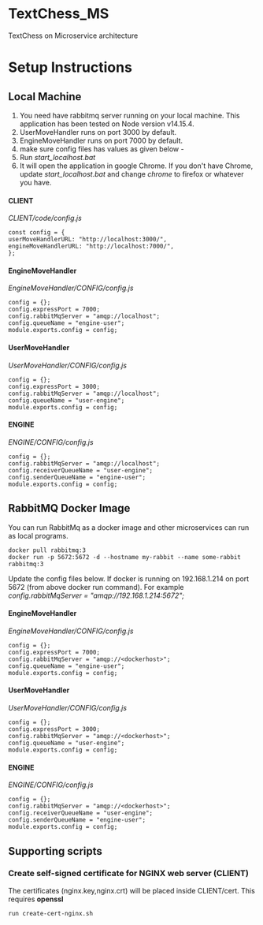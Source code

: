 # TextChess_MS

TextChess on Microservice architecture

# Setup Instructions

## Local Machine

1. You need have rabbitmq server running on your local machine. This application has been tested on Node version v14.15.4.
2. UserMoveHandler runs on port 3000 by default.
3. EngineMoveHandler runs on port 7000 by default.
4. make sure config files has values as given below -
5. Run _start_localhost.bat_
6. It will open the application in google Chrome. If you don't have Chrome, update _start_localhost.bat_ and change _chrome_ to firefox or whatever you have.

#### CLIENT

_CLIENT/code/config.js_

    const config = {
    userMoveHandlerURL: "http://localhost:3000/",
    engineMoveHandlerURL: "http://localhost:7000/",
    };

#### EngineMoveHandler

_EngineMoveHandler/CONFIG/config.js_

    config = {};
    config.expressPort = 7000;
    config.rabbitMqServer = "amqp://localhost";
    config.queueName = "engine-user";
    module.exports.config = config;

#### UserMoveHandler

_UserMoveHandler/CONFIG/config.js_

    config = {};
    config.expressPort = 3000;
    config.rabbitMqServer = "amqp://localhost";
    config.queueName = "user-engine";
    module.exports.config = config;

#### ENGINE

_ENGINE/CONFIG/config.js_

    config = {};
    config.rabbitMqServer = "amqp://localhost";
    config.receiverQueueName = "user-engine";
    config.senderQueueName = "engine-user";
    module.exports.config = config;

## RabbitMQ Docker Image

You can run RabbitMq as a docker image and other microservices can run as local programs.

    docker pull rabbitmq:3
    docker run -p 5672:5672 -d --hostname my-rabbit --name some-rabbit rabbitmq:3

Update the config files below. If docker is running on 192.168.1.214 on port 5672 (from above docker run command). For example _config.rabbitMqServer = "amqp://192.168.1.214:5672";_

#### EngineMoveHandler

_EngineMoveHandler/CONFIG/config.js_

    config = {};
    config.expressPort = 7000;
    config.rabbitMqServer = "amqp://<dockerhost>";
    config.queueName = "engine-user";
    module.exports.config = config;

#### UserMoveHandler

_UserMoveHandler/CONFIG/config.js_

    config = {};
    config.expressPort = 3000;
    config.rabbitMqServer = "amqp://<dockerhost>";
    config.queueName = "user-engine";
    module.exports.config = config;

#### ENGINE

_ENGINE/CONFIG/config.js_

    config = {};
    config.rabbitMqServer = "amqp://<dockerhost>";
    config.receiverQueueName = "user-engine";
    config.senderQueueName = "engine-user";
    module.exports.config = config;

## Supporting scripts

### Create self-signed certificate for NGINX web server (CLIENT)

The certificates (nginx.key,nginx.crt) will be placed inside CLIENT/cert. This requires **openssl**

    run create-cert-nginx.sh
